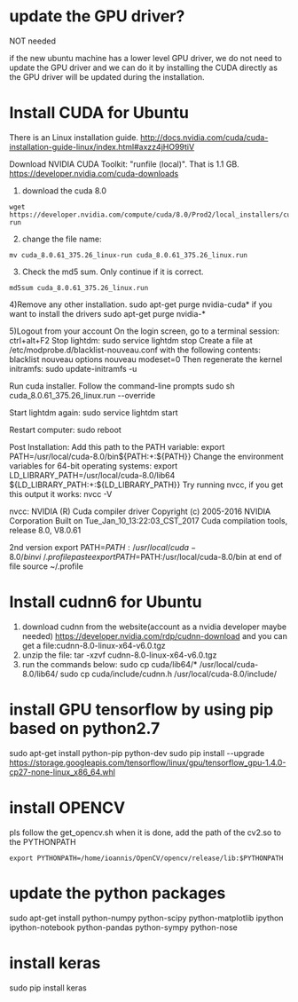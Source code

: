 # update the GPU driver?
NOT needed

if the new ubuntu machine has a lower level GPU driver, we do not need to update the GPU driver and we can do it by installing the CUDA directly as the GPU driver will be updated during the installation.


# Install CUDA for Ubuntu

There is an Linux installation guide. 
  http://docs.nvidia.com/cuda/cuda-installation-guide-linux/index.html#axzz4jHO99tiV

Download NVIDIA CUDA Toolkit: "runfile (local)". That is 1.1 GB.
  https://developer.nvidia.com/cuda-downloads

1) download the cuda 8.0
```
wget https://developer.nvidia.com/compute/cuda/8.0/Prod2/local_installers/cuda_8.0.61_375.26_linux-run
```
2) change the file name:
```
mv cuda_8.0.61_375.26_linux-run cuda_8.0.61_375.26_linux.run
```
3) Check the md5 sum. Only continue if it is correct.
```
md5sum cuda_8.0.61_375.26_linux.run
```

4)Remove any other installation.
  sudo apt-get purge nvidia-cuda*
if you want to install the drivers
  sudo apt-get purge nvidia-*

5)Logout from your account 
  On the login screen, go to a terminal session:
    ctrl+alt+F2
  Stop lightdm:
    sudo service lightdm stop
  Create a file at /etc/modprobe.d/blacklist-nouveau.conf with the following contents:
    blacklist nouveau 
    options nouveau modeset=0
  Then regenerate the kernel initramfs:
    sudo update-initramfs -u

Run cuda installer. Follow the command-line prompts
  sudo sh cuda_8.0.61_375.26_linux.run --override

Start lightdm again:
  sudo service lightdm start

Restart computer:
  sudo reboot

Post Installation:
  Add this path to the PATH variable:
    export PATH=/usr/local/cuda-8.0/bin${PATH:+:${PATH}}
  Change the environment variables for 64-bit operating systems:
    export LD_LIBRARY_PATH=/usr/local/cuda-8.0/lib64\
      ${LD_LIBRARY_PATH:+:${LD_LIBRARY_PATH}}
Try running nvcc, if you get this output it works:
    nvcc -V
    
nvcc: NVIDIA (R) Cuda compiler driver
Copyright (c) 2005-2016 NVIDIA Corporation
Built on Tue_Jan_10_13:22:03_CST_2017
Cuda compilation tools, release 8.0, V8.0.61


2nd version
export PATH=$PATH:/usr/local/cuda-8.0/bin
vi ~/.profile
paste export PATH=$PATH:/usr/local/cuda-8.0/bin at end of file
source ~/.profile


# Install cudnn6 for Ubuntu

1) download cudnn from the website(account as a nvidia developer maybe needed)
https://developer.nvidia.com/rdp/cudnn-download
and you can get a file:cudnn-8.0-linux-x64-v6.0.tgz
2) unzip the file:
tar -xzvf cudnn-8.0-linux-x64-v6.0.tgz
3) run the commands below:
sudo cp cuda/lib64/* /usr/local/cuda-8.0/lib64/
sudo cp cuda/include/cudnn.h /usr/local/cuda-8.0/include/


# install GPU tensorflow by using pip based on python2.7

sudo apt-get install python-pip python-dev
sudo pip install --upgrade https://storage.googleapis.com/tensorflow/linux/gpu/tensorflow_gpu-1.4.0-cp27-none-linux_x86_64.whl




# install OPENCV
pls follow the get_opencv.sh
when it is done, add the path of the 
cv2.so to the PYTHONPATH
```
export PYTHONPATH=/home/ioannis/OpenCV/opencv/release/lib:$PYTHONPATH

```


# update the python packages
sudo apt-get install python-numpy python-scipy python-matplotlib ipython ipython-notebook python-pandas python-sympy python-nose


# install keras
sudo pip install keras

